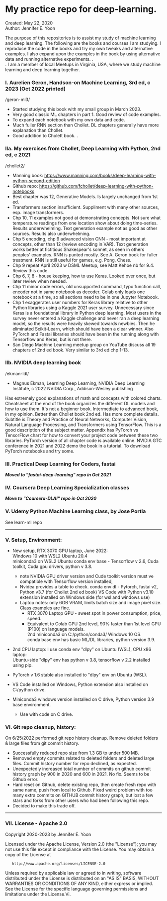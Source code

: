# My practice repo for deep-learning.  

Created: May 22, 2020  
Author: Jennifer E. Yoon  


The purpose of this repositories is to assist my study of machine learning and deep learning.  The following are the books and courses I am studying.  I reproduce the code in the books and try my own tweaks and alternative examples.  I also expand upon the examples in the book by using alternative data and running alternative experiments.  .  
.   I am a member of local Meetups in Virginia, USA, where we study machine learning and deep learning together.  


### I. Aurelien Geron, Handson-on Machine Learning, 3rd ed, c 2023  (Oct 2022 printed)  
/geron-ml3/ 

  * Started studying this book with my small group in March 2023. 
  * Very good classic ML chapters in part 1. Good review of code examples.  
  * To expand each notebook with my own data and code.    
  * Much fuller RNN section than Chollet. DL chapters generally have more explanation than Chollet.  
  * Good addition to Cholett book.  .     


### IIa. My exercises from Chollet, Deep Learning with Python, 2nd ed, c 2021       
/chollet2/

  * Manning book:  https://www.manning.com/books/deep-learning-with-python-second-edition  
  * Github repo:  https://github.com/fchollet/deep-learning-with-python-notebooks  
  * Best chapter was 12, Generative Models. Is largely unchanged from 1st ed.  
  * Transformers section insufficient. Suppliment with many other sources, esp. image transformers.  
  * Chp 10, 11 examples not good at demonstrating concepts. Not sure what temperature readings from one location show about doing time-series. Results underwhelming. Text generation example not as good as other sources. Results also underwhelming.  
  * Chp 5 encoding, chp 9 advanced vision CNN - most important at concepts, other than 12 (review encoding in VAR).  Text generation works better at fictitious Shakespear's sonnet, as seen in others peoples' examples. RNN is punted mostly. See A. Geron book for fuller treatment. RNN is still useful for games, e.g. Pong, Chess.  
  * Chp 9 repeat April 2023 w DSML Meetup, see Matt Kehoe nb for 9.4. Review this code. 
  * Chp 6, 7, 8 - house keeping, how to use Keras. Looked over once, but later review when needed.    
  * Chp 11 minor code errors, old unsupported command, typo function call, encoder not in same notebook as decoder. Colab only loads one notebook at a time, so all sections need to be in one Jupyter Notebook.  
  * Chp 1 exaggerates user numbers for Keras library relative to other Python libraries using a Kaggle 2021 user survey. Unnecessary since Keras is a foundational library in Python deep learning. 
Most users in the survey never entered a Kaggle challenge and never ran a deep learning model, so the results were heavily skewed towards newbies. Then he eliminated Scikit-Learn, which should have been a clear winner. Also PyTorch and Fastai libraries should have been in the running along with Tensorflow and Keras, but is not there.  
  * San Diego Machine Learning meetup group on YouTube discuss all 19 chapters of 2nd ed book. Very similar to 3rd ed chp 1-13.  

### IIb. NVIDIA deep learning book  
/ekman-ldl/

  * Magnus Ekman, Learning Deep Learning, NVIDIA Deep Learning Institute, c 2022 NVIDIA Corp., Addison-Wesley publishing

Has extremely good explanations of math and concepts with colored charts. Cheatsheet at the end of the book organizes the different DL models and how to use them. It's not a beginner book. Intermediate to advanced book, in my opinion.  Better than Chollet book 2nd ed.  Has more complete details.  Subtitle is Theory and Practice of Neural Networks, Computer Vision, Natural Language Processing, and Transformers using TensorFlow.  This is a good description of the subject matter.  Appendix has PyTorch vs TensorFlow chart for how to convert your project code between these two libraries. PyTorch version of all chapter code is available online.  NVIDIA GTC conference in 2021 and 2022 demo the book in a tutorial.  To download PyTorch notebooks and try some.  


### III. Practical Deep Learning for Coders, fastai 

***Moved to "fastai-deep-learning" repo in Oct 2021***  

### IV.  Coursera Deep Learning Specialization classes  

***Move to "Coursera-DLAI" repo in Oct 2020***  

### V.  Udemy Python Machine Learning class, by Jose Portia   
 See learn-ml repo

---  

###  V. Setup, Environment:  

  * New setup, RTX 3070 GPU laptop, June 2022:  
    Windows 10 with WSL2 Ubuntu 20.4  
    miniconda3 on WSL2 Ubuntu
    conda env base - Tensorflow v 2.6, Cuda toolkit, Cuda gpu drivers, python v 3.8.  
       - note NVIDIA GPU driver version and Cude toolkit version must ve compatible with Tensorflow version installed,  
       - Nvidea provides a table to check.
    conda env dl - Pytorch, fastai v2, Python v3.7 (for Chollet 2nd ed book)
    VS Code with Python v3.10 extension installed on Windows side (for wsl and windows use)    
     * Laptop notes: only 6GB VRAM, limits batch size and image pixel size. Class examples are fine.  
        - RTX 3070 Laptop GPU - sweet spot in power consumption, price, speed.  
        - Equivalent to Colab GPU 2nd level, 90% faster than 1st level GPU (P100) on language models.  
    2nd miniconda3 on C:/python/conda3/ Windows 10 OS.  
    conda base env has basic ML/DL libraries, python version 3.9.   

  * 2nd CPU laptop:  I use conda env "dlpy" on Ubuntu (WSL), CPU x86 laptop:  
    Ubuntu-side "dlpy" env has python v 3.8, tensorflow v 2.2 installed using pip.  
  * PyTorch v 1.6 stable also installed to "dlpy" env on Ubuntu (WSL).  

  * VS Code installed on Windows, Python extension also installed on C:/python drive.  
  * Miniconda3 windows version installed on C drive, Python version 3.9 base environment.  
    - Use with code on C drive.  


### VI. Git repo cleanup, history:  

 On 6/25/2022 performed git repo history cleanup. Remove deleted folders & large files from git commit history.
 * Successfully reduced repo size from 1.3 GB to under 500 MB.   
 * Removed empty commits related to deleted folders and deleted large files. Commit history number for repo declined, as expected.    
 * Unexpectedly increased total number of commits on github commit history graph by 900 in 2020 and 600 in 2021.  No fix.  Seems to be Github error.  
 * Hard reset on Github, delete existing repo, then create fresh repo with same name, push from local to Github.  Fixed weird problem with too many extra commits on GITHUB commit history graph, but lost a few stars and forks from other users who had been following this repo.  
 * Decided to make this trade off.   
 
---  

###  VII. License - Apache 2.0  

   Copyright 2020-2023 by Jennifer E. Yoon

   Licensed under the Apache License, Version 2.0 (the "License");
   you may not use this file except in compliance with the License.
   You may obtain a copy of the License at

       http://www.apache.org/licenses/LICENSE-2.0

   Unless required by applicable law or agreed to in writing, software
   distributed under the License is distributed on an "AS IS" BASIS,
   WITHOUT WARRANTIES OR CONDITIONS OF ANY KIND, either express or implied.
   See the License for the specific language governing permissions and
   limitations under the License.Vi. 

